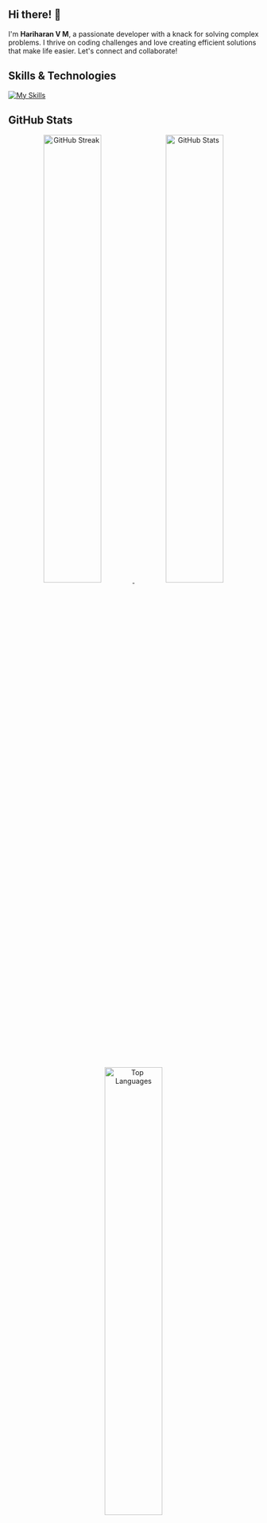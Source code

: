 ## Hi there! 👋

I'm **Hariharan V M**, a passionate developer with a knack for solving complex problems. I thrive on coding challenges and love creating efficient solutions that make life easier. Let's connect and collaborate!

## Skills & Technologies

[![My Skills](https://skillicons.dev/icons?i=java,c,py,django,js,html,css&perline=8)](https://skillicons.dev)

## GitHub Stats
<div align="center">
  <a href="https://git.io/streak-stats">
    <img src="https://github-readme-streak-stats.herokuapp.com?user=hariharan1009&theme=radical&hide_border=true" alt="GitHub Streak" width="48%" />
  </a>
  <img src="https://github-readme-stats.vercel.app/api?username=hariharan1009&show_icons=true&theme=radical&hide_border=true" alt="GitHub Stats" width="48%" />
  <a href="https://github.com/anuraghazra/github-readme-stats">
    <img src="https://github-readme-stats.vercel.app/api/top-langs/?username=hariharan1009&layout=compact&theme=radical&hide_border=true" alt="Top Languages" width="48%" />
  </a>
</div>

## Connect with Me
<a href="https://leetcode.com/u/hari10haran/" target="_blank" rel="noopener noreferrer">
  <img src="https://upload.wikimedia.org/wikipedia/commons/1/19/LeetCode_logo_black.png" alt="LeetCode" width="20" /> 
</a> | 
<a href="https://www.linkedin.com/in/hari-haran-10sep2004/" target="_blank" rel="noopener noreferrer">
  <img src="https://upload.wikimedia.org/wikipedia/commons/c/ca/LinkedIn_logo_initials.png" alt="LinkedIn" width="20" /> 
</a> | 
<a href="https://www.instagram.com/fan__of__life/" target="_blank" rel="noopener noreferrer">
  <img src="https://upload.wikimedia.org/wikipedia/commons/a/a5/Instagram_icon.png" alt="Instagram" width="20" /> 
</a> | 
<a href="https://wa.me/8946020893" target="_blank" rel="noopener noreferrer">
  <img src="https://upload.wikimedia.org/wikipedia/commons/6/6b/WhatsApp.svg" alt="WhatsApp" width="20" /> 
</a>

